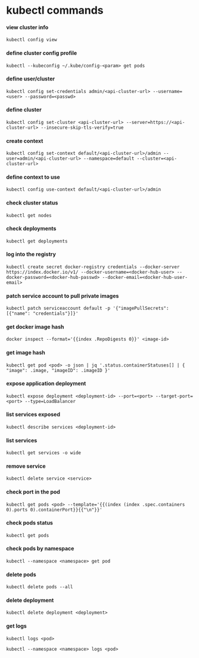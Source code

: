 # kubectl commands

#### view cluster info
```
kubectl config view
```

#### define cluster config profile
```
kubectl --kubeconfig ~/.kube/config-<param> get pods
```

#### define user/cluster
```
kubectl config set-credentials admin/<api-cluster-url> --username=<user> --password=<passwd>
```

#### define cluster  
```
kubectl config set-cluster <api-cluster-url> --server=https://<api-cluster-url> --insecure-skip-tls-verify=true
```

#### create context
```
kubectl config set-context default/<api-cluster-url>/admin --user=admin/<api-cluster-url> --namespace=default --cluster=<api-cluster-url>
```

#### define context to use
```
kubectl config use-context default/<api-cluster-url>/admin
```

#### check cluster status
```
kubectl get nodes
```

#### check deployments
```
kubectl get deployments
```

#### log into the registry
```
kubectl create secret docker-registry credentials --docker-server https://index.docker.io/v1/ --docker-username=<docker-hub-user> --docker-password=<docker-hub-passwd> --docker-email=<docker-hub-user-email>
```

#### patch service account to pull private images
```
kubectl patch serviceaccount default -p '{"imagePullSecrets": [{"name": "credentials"}]}'
```

#### get docker image hash
```
docker inspect --format='{{index .RepoDigests 0}}' <image-id>
```

#### get image hash
```
kubectl get pod <pod> -o json | jq '.status.containerStatuses[] | { "image": .image, "imageID": .imageID }'
```

#### expose application deployment
```
kubectl expose deployment <deployment-id> --port=<port> --target-port=<port> --type=LoadBalancer
````

#### list services exposed
```
kubectl describe services <deployment-id>
```

#### list services
```
kubectl get services -o wide
```

#### remove service
```
kubectl delete service <service>
```

#### check port in the pod
```
kubectl get pods <pod> --template='{{(index (index .spec.containers 0).ports 0).containerPort}}{{"\n"}}'
```

#### check pods status
```
kubectl get pods
```

#### check pods by namespace
```
kubectl --namespace <namespace> get pod
```

#### delete pods
```
kubectl delete pods --all
```

#### delete deployment
```
kubectl delete deployment <deployment>
```

#### get logs
```
kubectl logs <pod>

kubectl --namespace <namespace> logs <pod>
```
